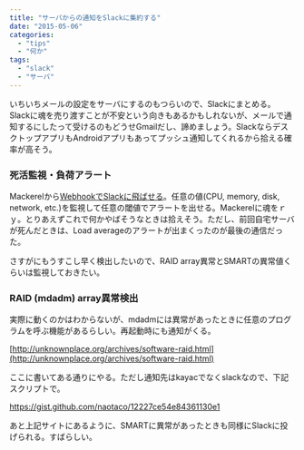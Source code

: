 ```yaml
---
title: "サーバからの通知をSlackに集約する"
date: "2015-05-06"
categories: 
  - "tips"
  - "何か"
tags: 
  - "slack"
  - "サーバ"
---
```


いちいちメールの設定をサーバにするのもつらいので、Slackにまとめる。Slackに魂を売り渡すことが不安という向きもあるかもしれないが、メールで通知するにしたって受けるのもどうせGmailだし、諦めましょう。SlackならデスクトップアプリもAndroidアプリもあってプッシュ通知してくれるから拾える確率が高そう。

### 死活監視・負荷アラート

Mackerelから[WebhookでSlackに飛ばせる](http://help-ja.mackerel.io/entry/howto/alerts/slack)。任意の値(CPU, memory, disk, network, etc.)を監視して任意の閾値でアラートを出せる。Mackerelに魂をｒｙ。とりあえずこれで何かやばそうなときは拾えそう。ただし、前回自宅サーバが死んだときは、Load averageのアラートが出まくったのが最後の通信だった。

さすがにもうすこし早く検出したいので、RAID array異常とSMARTの異常値くらいは監視しておきたい。

### RAID (mdadm) array異常検出

実際に動くのかはわからないが、mdadmには異常があったときに任意のプログラムを呼ぶ機能があるらしい。再起動時にも通知がくる。

[http://unknownplace.org/archives/software-raid.html](http://unknownplace.org/archives/software-raid.html)

ここに書いてある通りにやる。ただし通知先はkayacでなくslackなので、下記スクリプトで。

https://gist.github.com/naotaco/12227ce54e84361130e1

あと上記サイトにあるように、SMARTに異常があったときも同様にSlackに投げられる。すばらしい。

